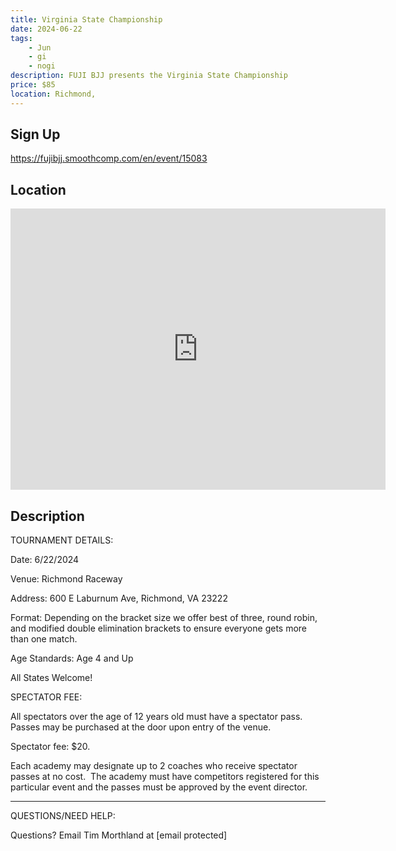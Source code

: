 ```yaml
---
title: Virginia State Championship
date: 2024-06-22
tags:
    - Jun
    - gi 
    - nogi 
description: FUJI BJJ presents the Virginia State Championship
price: $85
location: Richmond,
---
```

## Sign Up
https://fujibjj.smoothcomp.com/en/event/15083

## Location
<iframe src="https://www.google.com/maps/embed?pb=!1m18!1m12!1m3!1d12345.6789!2d-77.4224590!3d37.5863618!2m3!1f0!2f0!3f0!3m2!1i1024!2i768!4f13.1!3m3!1m2!1s0x0%3A0x0!2z37.5863618!5e0!3m2!1sen!2sus!4v1234567890" width="600" height="450" style="border:0;" allowfullscreen="" loading="lazy"></iframe>

## Description
TOURNAMENT DETAILS: 


Date: 6/22/2024


Venue: Richmond Raceway


Address: 600 E Laburnum Ave, Richmond, VA 23222


Format: Depending on the bracket size we offer best of three, round robin, and modified double elimination brackets to ensure everyone gets more than one match.


Age Standards: Age 4 and Up


All States Welcome!


SPECTATOR FEE:


All spectators over the age of 12 years old must have a spectator pass.  Passes may be purchased at the door upon entry of the venue.



Spectator fee: $20.



Each academy may designate up to 2 coaches who receive spectator passes at no cost.  The academy must have competitors registered for this particular event and the passes must be approved by the event director.


_______________________________________________________________________________


QUESTIONS/NEED HELP:


Questions? Email Tim Morthland at [email protected]